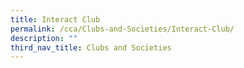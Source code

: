 ```yaml
---
title: Interact Club
permalink: /cca/Clubs-and-Societies/Interact-Club/
description: ""
third_nav_title: Clubs and Societies
---
```

